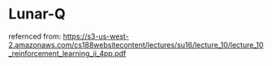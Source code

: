 # Lunar-Q
refernced from:
https://s3-us-west-2.amazonaws.com/cs188websitecontent/lectures/su16/lecture_10/lecture_10_reinforcement_learning_ii_4pp.pdf